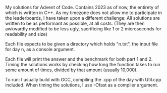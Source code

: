 My solutions for Advent of Code. Contains 2023 as of now, the entirety of which is written in C++.
As my timezone does not allow me to participate in the leaderboards, I have taken upon a different challenge: All solutions are written to be as performant as possible, at all costs. 
(They are then awkwardly modified to be less ugly, sacrificing like 1 or 2 microseconds for readability and size)

Each file expects to be given a directory which holds "n.txt", the input file for day n, as a console argument.

Each file will print the answer and the benchmark for both part 1 and 2. Timing the solutions works by checking how long the function takes to run some amount of times, divided by that amount (usually 10,000).

To run: I usually build with GCC, compiling the .cpp of the day with Util.cpp included. When timing the solutions, I use -Ofast as a compiler argument.